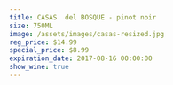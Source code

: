 ```yaml
---
title: CASAS  del BOSQUE - pinot noir
size: 750ML
image: /assets/images/casas-resized.jpg
reg_price: $14.99
special_price: $8.99
expiration_date: 2017-08-16 00:00:00
show_wine: true
---
```



